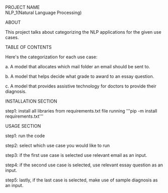 PROJECT NAME  
NLP_1(Natural Language Processing)


ABOUT

This project talks about categorizing the NLP applications for the given use cases.


TABLE OF CONTENTS

Here's the categorization for each use case:

a. A model that allocates which mail folder an email should be sent to. 

b. A model that helps decide what grade to award to an essay question. 

c. A model that provides assistive technology for doctors to provide their diagnosis. 


INSTALLATION SECTION

step1: install all libraries from requirements.txt file running '''pip  -m install requirements.txt'''


USAGE SECTION

step1: run the code 

step2: select which use case you would like to run

step3: if the first use case is selected use relevant email as an input.

step4: if the second use case is selected, use relevant essay question as an input. 

step5: lastly, if the last case is selected, make use of sample diagnosis as an input.
